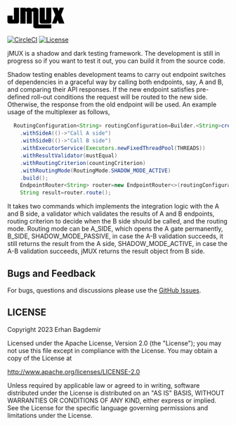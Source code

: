<br/>
<img src="https://github.com/notingolmo/jmux/blob/main/media/jmux.png" width="130" />

[![CircleCI](https://dl.circleci.com/status-badge/img/circleci/MijSkLN7jgimc5d7X5xmw1/Cme7KtQEisA8WcpiPBhMCP/tree/main.svg?style=svg&circle-token=7010818212d0b87edb68ac4e0ad06609d52f7426)](https://dl.circleci.com/status-badge/redirect/circleci/MijSkLN7jgimc5d7X5xmw1/Cme7KtQEisA8WcpiPBhMCP/tree/main)
[![License](https://img.shields.io/badge/License-Apache%202.0-blue.svg)](https://opensource.org/licenses/Apache-2.0)

jMUX is a shadow and dark testing framework. The development is still in progress so if you want to
test it out, you can build it from the source code.

Shadow testing enables development teams to carry out endpoint switches of dependencies in a
graceful way by calling both endpoints, say, A and B, and comparing their API responses. If the new
endpoint satisfies pre-defined roll-out conditions the request will be routed to the new side.
Otherwise, the response from the old endpoint will be used. An example usage of the multiplexer as
follows,

```java
  RoutingConfiguration<String> routingConfiguration=Builder.<String>create()
    .withSideA(()->"Call A side")
    .withSideB(()->"Call B side")
    .withExecutorService(Executors.newFixedThreadPool(THREADS))
    .withResultValidator(mustEqual)
    .withRoutingCriterion(countingCriterion)
    .withRoutingMode(RoutingMode.SHADOW_MODE_ACTIVE)
    .build();
    EndpointRouter<String> router=new EndpointRouter<>(routingConfiguration);
    String result=router.route();
```

It takes two commands which implements the integration logic with the A and B side, a validator
which validates the results of A and B endpoints, routing criterion to decide when the B side should
be
called, and the routing mode. Routing mode can be A_SIDE, which opens the A gate permanently,
B_SIDE, SHADOW_MODE_PASSIVE, in case the A-B validation succeeds, it still returns the result from
the A side, SHADOW_MODE_ACTIVE, in case the A-B validation succeeds, jMUX returns the result object
from B side.

## Bugs and Feedback

For bugs, questions and discussions please use
the [GitHub Issues](https://github.com/notingolmo/jmux/issues).

 
## LICENSE

Copyright 2023 Erhan Bagdemir

Licensed under the Apache License, Version 2.0 (the "License");
you may not use this file except in compliance with the License.
You may obtain a copy of the License at

http://www.apache.org/licenses/LICENSE-2.0

Unless required by applicable law or agreed to in writing, software
distributed under the License is distributed on an "AS IS" BASIS,
WITHOUT WARRANTIES OR CONDITIONS OF ANY KIND, either express or implied.
See the License for the specific language governing permissions and
limitations under the License.

[license]:LICENSE-2.0.txt
[license img]:https://img.shields.io/badge/License-Apache%202-blue.svg

